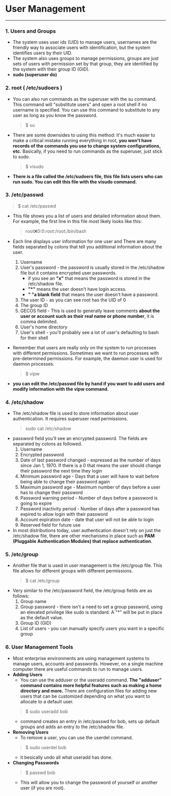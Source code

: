 # User Management
---

### 1. Users and Groups
* The system uses user ids (UID) to manage users, usernames are the friendly way to associate users with identification, but the system identifies users by their UID. 
* The system also uses groups to manage permissions, groups are just sets of users with permission set by that group, they are identified by the system with their group ID (GID).
* **sudo (superuser do)**

### 2. root ( /etc/sudoers ) 
* You can also run commands as the superuser with the su command. This command will "substitute users" and open a root shell if no username is specified. You can use this command to substitute to any user as long as you know the password. 
	> $ su
* There are some downsides to using this method: it's much easier to make a critical mistake running everything in root, **you won't have records of the commands you use to change system configurations, etc.** Basically, if you need to run commands as the superuser, just stick to sudo.
	> $ visudo
* **There is a file called the /etc/sudoers file, this file lists users who can run sudo. You can edit this file with the visudo command.**

### 3. /etc/passwd

> $ cat /etc/passwd

* This file shows you a list of users and detailed information about them. For example, the first line in this file most likely looks like this:
	> root:x:0:0:root:/root:/bin/bash
* Each line displays user information for one user and There are many fields separated by colons that tell you additional information about the user.

	1. Username
	2. User's password - the password is usually stored in the /etc/shadow file but it contains encrypted user passwords.
		* if you see an **"x"** that means the password is stored in the /etc/shadow file.
		* **"*"** means the user doesn't have login access.
		* **" "a blank field** that means the user doesn't have a password.
	3. The user ID - as you can see root has the UID of 0
	4. The group ID
	5. GECOS field - This is used to generally leave comments **about the user or account such as their real name or phone number**, it is comma delimited.
	6. User's home directory
	7. User's shell - you'll probably see a lot of user's defaulting to bash for their shell

*  Remember that users are really only on the system to run processes with different permissions. Sometimes we want to run processes with pre-determined permissions. For example, the daemon user is used for daemon processes.
	> $ vipw
* **you can edit the /etc/passwd file by hand if you want to add users and modify information with the vipw command.**

### 4. /etc/shadow
* The /etc/shadow file is used to store information about user authentication. It requires superuser read permissions. 
	> sudo cat /etc/shadow
* password field you'll see an encrypted password. The fields are separated by colons as followed.
	1. Username
	2. Encrypted password
	3. Date of last password changed - expressed as the number of days since Jan 1, 1970. If there is a 0 that means the user should change their password the next time they login
	4. Minimum password age - Days that a user will have to wait before being able to change their password again
	5. Maximum password age - Maximum number of days before a user has to change their password
	6. Password warning period - Number of days before a password is going to expire
	7. Password inactivity period - Number of days after a password has expired to allow login with their password
	8. Account expiration date - date that user will not be able to login
	9. Reserved field for future use
* In most distributions today, user authentication doesn't rely on just the /etc/shadow file, there are other mechanisms in place such as **PAM (Pluggable Authentication Modules) that replace authentication**.

### 5. /etc/group
* Another file that is used in user management is the /etc/group file. This file allows for different groups with different permissions.
	> $ cat /etc/group
* Very similar to the /etc/password field, the /etc/group fields are as follows:
	1. Group name
	2. Group password - there isn't a need to set a group password, using an elevated privilege like sudo is standard. A "\*" will be put in place as the default value.
	3. Group ID (GID)
	4. List of users - you can manually specify users you want in a specific group

### 6. User Management Tools
* Most enterprise environments are using management systems to manage users, accounts and passwords. However, on a single machine computer there are useful commands to run to manage users.
* **Adding Users**
	* You can use the adduser or the useradd command. **The "adduser" command contains more helpful features such as making a home directory and more.** There are configuration files for adding new users that can be customized depending on what you want to allocate to a default user. 
	> $ sudo useradd bob
	* command creates an entry in /etc/passwd for bob, sets up default groups and adds an entry to the /etc/shadow file.
*  **Removing Users**
	*  To remove a user, you can use the userdel command.
	> $ sudo userdel bob
	* it besically undo all what useradd has done.
*  **Changing Passwords**
	> $ passwd bob
	* This will allow you to change the password of yourself or another user (if you are root).
